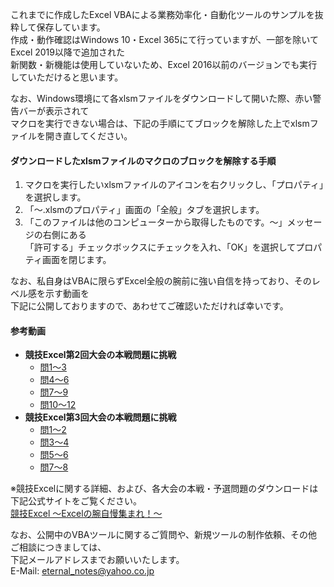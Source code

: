 これまでに作成したExcel VBAによる業務効率化・自動化ツールのサンプルを抜粋して保存しています。  
作成・動作確認はWindows 10・Excel 365にて行っていますが、一部を除いてExcel 2019以降で追加された  
新関数・新機能は使用していないため、Excel 2016以前のバージョンでも実行していただけると思います。  
  
なお、Windows環境にて各xlsmファイルをダウンロードして開いた際、赤い警告バーが表示されて  
マクロを実行できない場合は、下記の手順にてブロックを解除した上でxlsmファイルを開き直してください。  
  
#### ダウンロードしたxlsmファイルのマクロのブロックを解除する手順
1. マクロを実行したいxlsmファイルのアイコンを右クリックし、「プロパティ」を選択します。
2. 「～.xlsmのプロパティ」画面の「全般」タブを選択します。
3. 「このファイルは他のコンピューターから取得したものです。～」メッセージの右側にある  
「許可する」チェックボックスにチェックを入れ、「OK」を選択してプロパティ画面を閉じます。
  
なお、私自身はVBAに限らずExcel全般の腕前に強い自信を持っており、そのレベル感を示す動画を  
下記に公開しておりますので、あわせてご確認いただければ幸いです。  

#### 参考動画
* **競技Excel第2回大会の本戦問題に挑戦**
  * [問1～3](https://youtu.be/BnzghpURFvk)
  * [問4～6](https://youtu.be/98X3vzoMEhE)
  * [問7～9](https://youtu.be/04UGjHOHVUY)
  * [問10～12](https://youtu.be/6IuC_erHRJ4)
* **競技Excel第3回大会の本戦問題に挑戦**
  * [問1～2](https://youtu.be/21lsVNxO0Go)
  * [問3～4](https://youtu.be/KJPmAtGHFHY)
  * [問5～6](https://youtu.be/oCOayZXqInU)
  * [問7～8](https://youtu.be/o_sk8ZHwbVw)

※競技Excelに関する詳細、および、各大会の本戦・予選問題のダウンロードは下記公式サイトをご覧ください。  
[競技Excel 〜Excelの腕自慢集まれ！〜](https://fukusen.org/excel-for-e-sports/)

なお、公開中のVBAツールに関するご質問や、新規ツールの制作依頼、その他ご相談につきましては、  
下記メールアドレスまでお願いいたします。  
E-Mail: [eternal_notes@yahoo.co.jp](mailto:eternal_notes@yahoo.co.jp)
